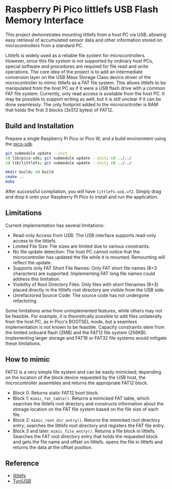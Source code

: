 # Raspberry Pi Pico littlefs USB Flash Memory Interface

This project demonstrates mounting littlefs from a host PC via USB, allowing easy retrieval of accumulated sensor data and other information stored on microcontrollers from a standard PC.

Littlefs is widely used as a reliable file system for microcontrollers. However, since this file system is not supported by ordinary host PCs, special software and procedures are required for file read and write operations. The core idea of the project is to add an intermediate conversion layer on the USB Mass Storage Class device driver of the microcontroller to mimic littlefs as a FAT file system. This allows littlefs to be manipulated from the host PC as if it were a USB flash drive with a common FAT file system. Currently, only read access is available from the host PC. It may be possible to support writing as well, but it is still unclear if it can be done seamlessly.
The only footprint added to the microcontroller is RAM that holds the first 3 blocks (3x512 bytes) of FAT12.

## Build and Installation

Prepare a single Raspberry Pi Pico or Pico W, and a build environment using the [pico-sdk](https://github.com/raspberrypi/pico-sdk).

```bash
git submodule update --init
cd lib/pico-sdk; git submodule update --init; cd ../../
cd lib/littlefs; git submodule update --init; cd ../../

mkdir build; cd build
cmake ..
make
```

After successful compilation, you will have `littlefs-usb.uf2`. Simply drag and drop it onto your Raspberry Pi Pico to install and run the application.

## Limitations

Current implementation has several limitations:

- Read-only Access from USB: The USB interface supports read-only access to the littlefs.
- Limited File Size: File sizes are limited due to various constraints.
- No file update detection: The host PC cannot notice that the microcontroller has updated the file while it is mounted. Remounting will reflect the update.
- Supports only FAT Short File Names: Only FAT short file names (8+3 characters) are supported. Implementing FAT long file names could address this limitation.
- Visibility of Root Directory Files: Only files with short filenames (8+3) placed directly in the littlefs root directory are visible from the USB side.
- Unrefactored Source Code: The source code has not undergone refactoring.

Some limitations arise from unimplemented features, while others may not be feasible. For example, it is theoretically possible to add files unilaterally from the host PC, as in Pico's BOOTSEL mode, but a seamless implementation is not known to be feasible. Capacity constraints stem from the limited onboard flash (2MB) and the FAT12 file system (256KB). Implementing larger storage and FAT16 or FAT32 file systems would mitigate these limitations.

## How to mimic

FAT12 is a very simple file system and can be easily mimicked; depending on the location of the block device requested by the USB host, the microcontroller assembles and returns the appropriate FAT12 block.

- Block 0: Returns static FAT12 boot block.
- Block 1: `mimic_fat_table()`. Returns a mimicked FAT table, which searches the littlefs root directory and constructs information about the storage location on the FAT file system based on the file size of each file.
- Block 2: `mimic_root_dir_entry()`. Returns the mimicked root directory entry; searches the littlefs root directory and registers the FAT file entry.
- Block 3 and later: `mimic_file_entry()`. Returns a file block in littlefs. Searches the FAT root directory entry that holds the requested block and gets the file name and offset on littlefs. opens the file in littlefs and returns the data at the offset position.

## Reference

- [littlefs](https://github.com/littlefs-project/littlefs)
- [TyniUSB](https://docs.tinyusb.org/en/latest/)
